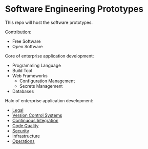 # Software Engineering Prototypes

This repo will host the software prototypes.

Contribution:

- Free Software
- Open Software

Core of enterprise application development:

- Programming Language
- Build Tool
- Web Frameworks
  - Configuration Management
  - Secrets Management
- Databases

Halo of enterprise application development:

- [Legal](./concepts/legal)
- [Version Control Systems](./concepts/version-control-systems)
- [Continuous Integration](./concepts/continuous-delivery)
- [Code Quality](./concepts/code-quality)
- [Security](./concepts/security)
- Infrastructure
- [Operations](./concepts/operations)
